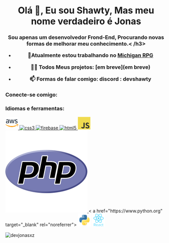 <h1 align="center">Olá 👋, Eu sou Shawty, Mas meu nome verdadeiro é Jonas</h1>
<h3 align="center">Sou apenas um desenvolvedor Frond-End, Procurando novas formas de melhorar meu conhecimento.< /h3>

- 🔭Atualmente estou trabalhando no [Michigan RPG](https://sampmichigan.com.br)

- 👨‍💻 Todos Meus projetos: [em breve](em breve)

- 📫 Formas de falar comigo: **discord : devshawty**

<h3 align="left">Conecte-se comigo:</h3>
<p align="left">
</p>

<h3 align="left">Idiomas e ferramentas:</h3>
<p alinhar="esquerda"> <a href="https://aws.amazon.com" target="_blank" rel="noreferrer"> <img src="https://raw.githubusercontent.com/devicons/devicon/master/icons/amazonwebservices/amazonwebservices-original-wordmark.svg" alt="aws" width="40" height="40"/> </ a> <a href="https://www.w3schools.com/css/" target="_blank" rel="noreferrer"> <img src="https://raw.githubusercontent.com/devicons/devicon/ mestre/ícones/css3/css3-original-wordmark.svg" alt="css3" largura="40" altura="40"/> </a> <a href="https://firebase.google.com/ " target="_blank" rel="noreferrer"> <img src="https://www.vectorlogo.zone/logos/firebase/firebase-icon.svg" alt="firebase" largura="40" altura="40"/> </a> <a href="https ://www.w3.org/html/" target="_blank" rel="noreferrer"> <img src="https://raw.githubusercontent.com/devicons/devicon/master/icons/html5/html5- original-wordmark.svg" alt="html5" width="40" height="40"/> </a> <a href="https://developer.mozilla.org/en-US/docs/Web/ JavaScript" target="_blank" rel="noreferrer"> <img src="https://raw.githubusercontent.com/devicons/devicon/master/icons/javascript/javascript-original.svg" alt="javascript" width="40" height="40"/> </a> <a href="https://www.php.net" target="_blank" rel="noreferrer"> <img src ="https://raw.githubusercontent.com/devicons/devicon/master/icons/php/php-original.svg" alt="php" largura="40" altura="40"/> </a> < a href="https://www.python.org" target="_blank" rel="noreferrer"> <img src="https://raw.githubusercontent.com/devicons/devicon/master/icons/python/python-original.svg" alt="python" width="40" height="40"/> </a> <a href="https://reactjs.org/" target="_blank" rel="noreferrer"> <img src="https://raw.githubusercontent.com/devicons/devicon/master/icons/react/react-original-wordmark.svg" alt="react" width="40" height="40"/> </a> </p>

<p> <img align="center" src="https://github-readme-stats.vercel.app/api?username=devjonasxz&show_icons=true&locale=en" alt="devjonasxz" /></p>

